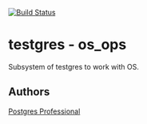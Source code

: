[![Build Status](https://api.travis-ci.com/postgrespro/testgres.os_ops.svg?token=HgEMhyw9n7RCQkHCis4T&branch=master)](https://travis-ci.com/github/postgrespro/testgres.os_ops)


# testgres - os_ops

Subsystem of testgres to work with OS.

## Authors

[Postgres Professional](https://postgrespro.ru/about)
